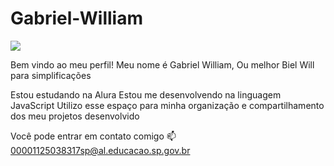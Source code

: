 # Gabriel-William

![](https://encrypted-tbn0.gstatic.com/images?q=tbn:ANd9GcS2BGSp87WwyYlukFbXWYPGsqotbi3Ofog5bQ&s)

Bem vindo ao meu perfil!
Meu nome é Gabriel William, Ou melhor Biel Will para simplificações

Estou estudando na Alura
Estou me desenvolvendo na linguagem JavaScript
Utilizo esse espaço para minha organização e compartilhamento dos meu projetos desenvolvido

Você pode entrar em contato comigo 📫
00001125038317sp@al.educacao.sp.gov.br
